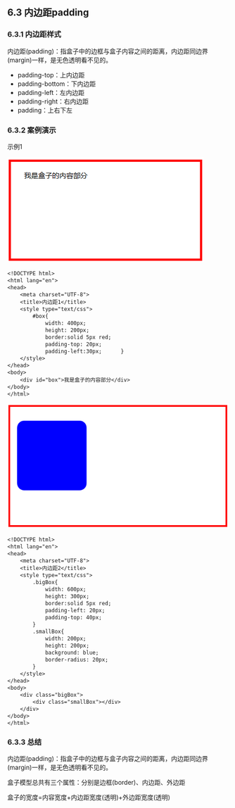 ## 6.3 内边距padding

### 6.3.1 内边距样式

内边距(padding)：指盒子中的边框与盒子内容之间的距离，内边距同边界(margin)一样，是无色透明看不见的。
* padding-top：上内边距
* padding-bottom：下内边距
* padding-left：左内边距
* padding-right：右内边距
* padding：上右下左

### 6.3.2 案例演示

示例1

![](images/hezineibianju1.png) 

	<!DOCTYPE html>
	<html lang="en">
	<head>
		<meta charset="UTF-8">
		<title>内边距1</title>
		<style type="text/css">
			#box{
				width: 400px;
				height: 200px;
				border:solid 5px red;
				padding-top: 20px;
				padding-left:30px; 		}
		</style>
	</head>
	<body>
		<div id="box">我是盒子的内容部分</div>
	</body>
	</html>

![](images/hezineibianju2.png) 

	<!DOCTYPE html>
	<html lang="en">
	<head>
		<meta charset="UTF-8">
		<title>内边距2</title>
		<style type="text/css">
			.bigBox{
				width: 600px;
				height: 300px;
				border:solid 5px red;
				padding-left: 20px;
				padding-top: 40px;
			}
			.smallBox{
				width: 200px;
				height: 200px;
				background: blue;
				border-radius: 20px;
			}
		</style>
	</head>
	<body>
		<div class="bigBox">
			<div class="smallBox"></div>
		</div>
	</body>
	</html>

### 6.3.3 总结

内边距(padding)：指盒子中的边框与盒子内容之间的距离，内边距同边界(margin)一样，是无色透明看不见的。

盒子模型总共有三个属性：分别是边框(border)、内边距、外边距

盒子的宽度=内容宽度+内边距宽度(透明)+外边距宽度(透明)